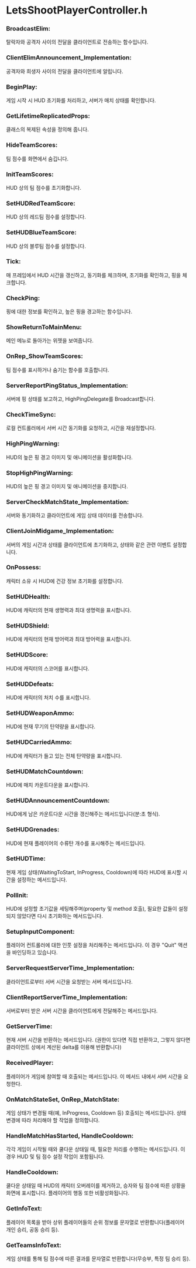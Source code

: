 # LetsShootPlayerController.h

### BroadcastElim: 

탈락자와 공격자 사이의 전달을 클라이언트로 전송하는 함수입니다.

### ClientElimAnnouncement_Implementation: 

공격자와 희생자 사이의 전달을 클라이언트에 알립니다.

### BeginPlay: 

게임 시작 시 HUD 초기화를 처리하고, 서버가 매치 상태를 확인합니다.

### GetLifetimeReplicatedProps: 

클래스의 복제된 속성을 정의해 줍니다.

### HideTeamScores: 

팀 점수를 화면에서 숨깁니다.

### InitTeamScores: 

HUD 상의 팀 점수를 초기화합니다.

### SetHUDRedTeamScore: 

HUD 상의 레드팀 점수를 설정합니다.

### SetHUDBlueTeamScore:

HUD 상의 블루팀 점수를 설정합니다.

### Tick:

매 프레임에서 HUD 시간을 갱신하고, 동기화를 체크하며, 초기화를 확인하고, 핑을 체크합니다.

### CheckPing: 

핑에 대한 정보를 확인하고, 높은 핑을 경고하는 함수입니다.

### ShowReturnToMainMenu: 

메인 메뉴로 돌아가는 위젯을 보여줍니다.

### OnRep_ShowTeamScores: 

팀 점수를 표시하거나 숨기는 함수를 호출합니다.

### ServerReportPingStatus_Implementation: 

서버에 핑 상태를 보고하고, HighPingDelegate를 Broadcast합니다.

### CheckTimeSync: 

로컬 컨트롤러에서 서버 시간 동기화를 요청하고, 시간을 재설정합니다.

### HighPingWarning: 

HUD의 높은 핑 경고 이미지 및 애니메이션을 활성화합니다.

### StopHighPingWarning: 

HUD의 높은 핑 경고 이미지 및 애니메이션을 중지합니다.

### ServerCheckMatchState_Implementation: 

서버와 동기화하고 클라이언트에 게임 상태 데이터를 전송합니다.

### ClientJoinMidgame_Implementation: 

서버의 게임 시간과 상태를 클라이언트에 초기화하고, 상태와 같은 관련 이벤트 설정합니다.

### OnPossess: 

캐릭터 소유 시 HUD에 건강 정보 초기화를 설정합니다.

### SetHUDHealth: 

HUD에 캐릭터의 현재 생명력과 최대 생명력을 표시합니다.

### SetHUDShield: 

HUD에 캐릭터의 현재 방어력과 최대 방어력을 표시합니다.

### SetHUDScore: 

HUD에 캐릭터의 스코어를 표시합니다.

### SetHUDDefeats: 

HUD에 캐릭터의 처치 수를 표시합니다.

### SetHUDWeaponAmmo: 

HUD에 현재 무기의 탄약량을 표시합니다.

### SetHUDCarriedAmmo: 

HUD에 캐릭터가 들고 있는 전체 탄약량을 표시합니다.

### SetHUDMatchCountdown: 

HUD에 매치 카운트다운을 표시합니다.

### SetHUDAnnouncementCountdown: 

HUD에게 남은 카운트다운 시간을 갱신해주는 메서드입니다(분:초 형식).

### SetHUDGrenades: 

HUD에 현재 플레이어의 수류탄 개수를 표시해주는 메서드입니다.

### SetHUDTime: 

현재 게임 상태(WaitingToStart, InProgress, Cooldown)에 따라 HUD에 표시할 시간을 설정하는 메서드입니다.

### PollInit: 

HUD에 설정할 초기값을 세팅해주며(property 및 method 호출), 필요한 값들이 설정되지 않았다면 다시 초기화하는 메서드입니다.

### SetupInputComponent: 

플레이어 컨트롤러에 대한 인풋 설정을 처리해주는 메서드입니다. 이 경우 "Quit" 액션을 바인딩하고 있습니다.

### ServerRequestServerTime_Implementation: 

클라이언트로부터 서버 시간을 요청받는 서버 메서드입니다.

### ClientReportServerTime_Implementation: 

서버로부터 받은 서버 시간을 클라이언트에게 전달해주는 메서드입니다.

### GetServerTime: 

현재 서버 시간을 반환하는 메서드입니다. (권한이 있다면 직접 반환하고, 그렇지 않다면 클라이언트 상에서 계산된 delta를 이용해 반환합니다)

### ReceivedPlayer: 

플레이어가 게임에 참여할 때 호출되는 메서드입니다. 이 메서드 내에서 서버 시간을 요청한다.

### OnMatchStateSet, OnRep_MatchState: 

게임 상태가 변경될 때(예, InProgress, Cooldown 등) 호출되는 메서드입니다. 상태 변경에 따라 처리해야 할 작업을 정의합니다.

### HandleMatchHasStarted, HandleCooldown: 

각각 게임이 시작될 때와 쿨다운 상태일 때, 필요한 처리를 수행하는 메서드입니다. 이 경우 HUD 및 팀 점수 설정 작업이 포함됩니다.

### HandleCooldown: 

쿨다운 상태일 때 HUD의 캐릭터 오버레이를 제거하고, 승자와 팀 점수에 따른 상황을 화면에 표시합니다. 플레이어의 행동 또한 비활성화됩니다.

### GetInfoText: 

플레이어 목록을 받아 상위 플레이어들의 순위 정보를 문자열로 반환합니다(플레이어 개인 승리, 공동 승리 등).

### GetTeamsInfoText:

게임 상태를 통해 팀 점수에 따른 결과를 문자열로 반환합니다(무승부, 특정 팀 승리 등).
